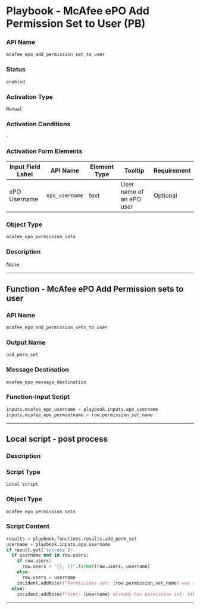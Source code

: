 <!--
    DO NOT MANUALLY EDIT THIS FILE
    THIS FILE IS AUTOMATICALLY GENERATED WITH resilient-sdk codegen
    Generated with resilient-sdk v50.0.151
-->

# Playbook - McAfee ePO Add Permission Set to User (PB)

### API Name
`mcafee_epo_add_permission_set_to_user`

### Status
`enabled`

### Activation Type
`Manual`

### Activation Conditions
`-`

### Activation Form Elements
| Input Field Label | API Name | Element Type | Tooltip | Requirement |
| ----------------- | -------- | ------------ | ------- | ----------- |
| ePO Username | `epo_username` | text | User name of an ePO user | Optional |

### Object Type
`mcafee_epo_permission_sets`

### Description
None


---
## Function - McAfee ePO Add Permission sets to user

### API Name
`mcafee_epo_add_permission_sets_to_user`

### Output Name
`add_perm_set`

### Message Destination
`mcafee_epo_message_destination`

### Function-Input Script
```python
inputs.mcafee_epo_username = playbook.inputs.epo_username
inputs.mcafee_epo_permsetname = row.permission_set_name
```

---

## Local script - post process

### Description


### Script Type
`Local script`

### Object Type
`mcafee_epo_permission_sets`

### Script Content
```python
results = playbook.functions.results.add_perm_set
username = playbook.inputs.epo_username
if result.get('success'):
  if username not in row.users:
    if row.users:
      row.users = "{}, {}".format(row.users, username)
    else:
      row.users = username
    incident.addNote(f"Permissions set: {row.permission_set_name} was added to user: {username}")
  else:
    incident.addNote(f"User: {username} already has permission set: {row.permission_set_name}")
```

---

